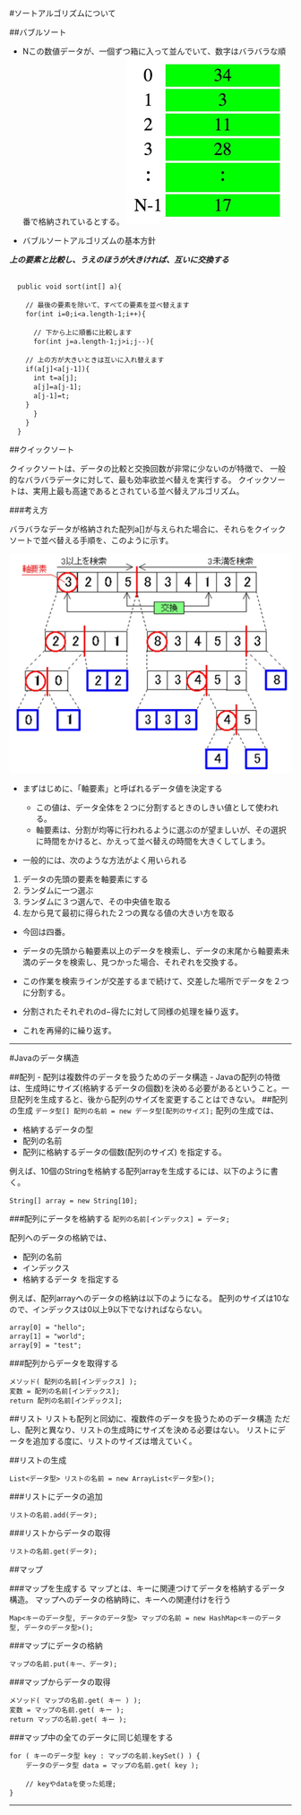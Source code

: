 #ソートアルゴリズムについて

##バブルソート
- Nこの数値データが、一個ずつ箱に入って並んでいて、数字はバラバラな順番で格納されているとする。
![bubble](../img/bridge/sort/sort1.jpg)

- バブルソートアルゴリズムの基本方針

***上の要素と比較し、うえのほうが大きければ、互いに交換する***

```

  public void sort(int[] a){

    // 最後の要素を除いて、すべての要素を並べ替えます
    for(int i=0;i<a.length-1;i++){

      // 下から上に順番に比較します
      for(int j=a.length-1;j>i;j--){

	// 上の方が大きいときは互いに入れ替えます
	if(a[j]<a[j-1]){
	  int t=a[j];
	  a[j]=a[j-1];
	  a[j-1]=t;
	}
      }
    }
  }
```



##クイックソート

クイックソートは、データの比較と交換回数が非常に少ないのが特徴で、
一般的なバラバラデータに対して、最も効率欲並べ替えを実行する。
クイックソートは、実用上最も高速であるとされている並べ替えアルゴリズム。

###考え方

バラバラなデータが格納された配列a[]が与えられた場合に、それらをクイックソートで並べ替える手順を、このように示す。

![bubble](../img/bridge/sort/sort2.jpg)

- まずはじめに、「軸要素」と呼ばれるデータ値を決定する
	- この値は、データ全体を２つに分割するときのしきい値として使われる。
	- 軸要素は、分割が均等に行われるように選ぶのが望ましいが、その選択に時間をかけると、かえって並べ替えの時間を大きくしてしまう。
	
- 一般的には、次のような方法がよく用いられる
1. データの先頭の要素を軸要素にする
2. ランダムに一つ選ぶ
3. ランダムに３つ選んで、その中央値を取る
4. 左から見て最初に得られた２つの異なる値の大きい方を取る

- 今回は四番。
- データの先頭から軸要素以上のデータを検索し、データの末尾から軸要素未満のデータを検索し、見つかった場合、それぞれを交換する。
- この作業を検索ラインが交差するまで続けて、交差した場所でデータを２つに分割する。

- 分割されたそれぞれのd−得たに対して同様の処理を繰り返す。
- これを再帰的に繰り返す。



---
#Javaのデータ構造

##配列
	- 配列は複数件のデータを扱うためのデータ構造
	- Javaの配列の特徴は、生成時にサイズ(格納するデータの個数)を決める必要があるということ。一旦配列を生成すると、後から配列のサイズを変更することはできない。
##配列の生成
```データ型[] 配列の名前 = new データ型[配列のサイズ];```
配列の生成では、
- 格納するデータの型
- 配列の名前
- 配列に格納するデータの個数(配列のサイズ)
を指定する。

例えば、10個のStringを格納する配列arrayを生成するには、以下のように書く。

```String[] array = new String[10];```

###配列にデータを格納する
```配列の名前[インデックス] = データ;```

配列へのデータの格納では、
- 配列の名前
- インデックス
- 格納するデータ
を指定する


例えば、配列arrayへのデータの格納は以下のようになる。
配列のサイズは10なので、インデックスは0以上9以下でなければならない。
```
array[0] = "hello";
array[1] = "world";
array[9] = "test";
```
###配列からデータを取得する
```
メソッド( 配列の名前[インデックス] );
変数 = 配列の名前[インデックス];
return 配列の名前[インデックス];
```

##リスト
リストも配列と同幼に、複数件のデータを扱うためのデータ構造
ただし、配列と異なり、リストの生成時にサイズを決める必要はない。
リストにデータを追加する度に、リストのサイズは増えていく。

##リストの生成

```
List<データ型> リストの名前 = new ArrayList<データ型>();
```

###リストにデータの追加

```リストの名前.add(データ);```

###リストからデータの取得

```リストの名前.get(データ);```


##マップ

###マップを生成する
マップとは、キーに関連つけてデータを格納するデータ構造。
マップへのデータの格納時に、キーへの関連付けを行う


```
Map<キーのデータ型, データのデータ型> マップの名前 = new HashMap<キーのデータ型, データのデータ型>();
```

###マップにデータの格納

```
マップの名前.put(キー、データ);
```

###マップからデータの取得

```
メソッド( マップの名前.get( キー ) );
変数 = マップの名前.get( キー );
return マップの名前.get( キー );  
```


###マップ中の全てのデータに同じ処理をする

```
for ( キーのデータ型 key : マップの名前.keySet() ) {
	データのデータ型 data = マップの名前.get( key );
	
	// keyやdataを使った処理;
}
```



---
























